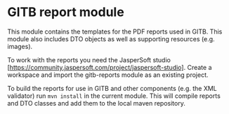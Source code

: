 # GITB report module

This module contains the templates for the PDF reports used in GITB. This module 
also includes DTO objects as well as supporting resources (e.g. images).

To work with the reports you need the JasperSoft studio [https://community.jaspersoft.com/project/jaspersoft-studio]. 
Create a workspace and import the gitb-reports module as an existing project.

To build the reports for use in GITB and other components (e.g. the XML validator) run
`mvn install` in the current module. This will compile reports and DTO classes and add 
them to the local maven repository.   